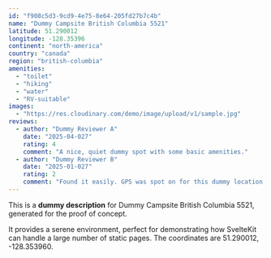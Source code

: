 ```yaml
---
id: "f908c5d3-9cd9-4e75-8e64-205fd27b7c4b"
name: "Dummy Campsite British Columbia 5521"
latitude: 51.290012
longitude: -128.35396
continent: "north-america"
country: "canada"
region: "british-columbia"
amenities:
  - "toilet"
  - "hiking"
  - "water"
  - "RV-suitable"
images:
  - "https://res.cloudinary.com/demo/image/upload/v1/sample.jpg"
reviews:
  - author: "Dummy Reviewer A"
    date: "2025-04-027"
    rating: 4
    comment: "A nice, quiet dummy spot with some basic amenities."
  - author: "Dummy Reviewer B"
    date: "2025-01-027"
    rating: 2
    comment: "Found it easily. GPS was spot on for this dummy location."
---
```


This is a **dummy description** for Dummy Campsite British Columbia 5521, generated for the proof of concept.

It provides a serene environment, perfect for demonstrating how SvelteKit can handle a large number of static pages. The coordinates are 51.290012, -128.353960.
